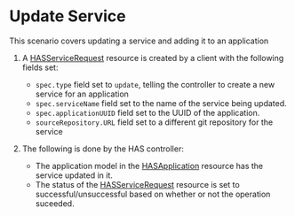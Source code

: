 # Update Service

This scenario covers updating a service and adding it to an application

1. A [HASServiceRequest](input-hasServiceRequest.yaml) resource is created by a client with the following fields set:

   - `spec.type` field set to `update`, telling the controller to create a new service for an application
   - `spec.serviceName` field set to the name of the service being updated.
   - `spec.applicationUUID` field set to the UUID of the application.
   - `sourceRepository.URL` field set to a different git repository for the service

2. The following is done by the HAS controller:
   
   - The application model in the [HASApplication](output-hasApplication.yaml) resource has the service updated in it.
   - The status of the [HASServiceRequest](output-hasServiceRequest.yaml) resource is set to successful/unsuccessful based on whether or not the operation suceeded.